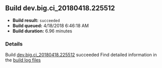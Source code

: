 ## Build dev.big.ci_20180418.225512
- **Build result:** `succeeded`
- **Build queued:** 4/18/2018 6:46:18 AM
- **Build duration:** 6.96 minutes
### Details
Build [dev.big.ci_20180418.225512](https://winappstudio.visualstudio.com/web/build.aspx?pcguid=a4ef43be-68ce-4195-a619-079b4d9834c2&builduri=vstfs%3a%2f%2f%2fBuild%2fBuild%2f25512) succeeded
Find detailed information in the [build log files](https://uwpctdiags.blob.core.windows.net/buildlogs/dev.big.ci_20180418.225512_logs.zip)
